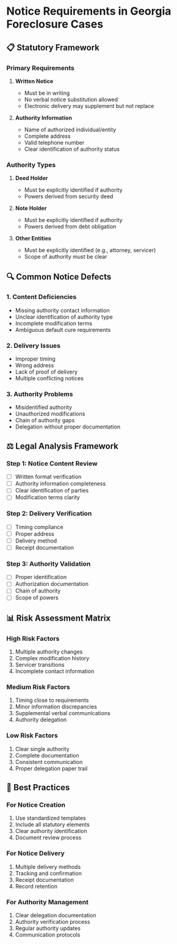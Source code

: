 # Notice Requirements in Georgia Foreclosure Cases

## 📋 Statutory Framework

### Primary Requirements
1. **Written Notice**
   - Must be in writing
   - No verbal notice substitution allowed
   - Electronic delivery may supplement but not replace

2. **Authority Information**
   - Name of authorized individual/entity
   - Complete address
   - Valid telephone number
   - Clear identification of authority status

### Authority Types
1. **Deed Holder**
   - Must be explicitly identified if authority
   - Powers derived from security deed

2. **Note Holder**
   - Must be explicitly identified if authority
   - Powers derived from debt obligation

3. **Other Entities**
   - Must be explicitly identified (e.g., attorney, servicer)
   - Scope of authority must be clear

## 🔍 Common Notice Defects

### 1. Content Deficiencies
- Missing authority contact information
- Unclear identification of authority type
- Incomplete modification terms
- Ambiguous default cure requirements

### 2. Delivery Issues
- Improper timing
- Wrong address
- Lack of proof of delivery
- Multiple conflicting notices

### 3. Authority Problems
- Misidentified authority
- Unauthorized modifications
- Chain of authority gaps
- Delegation without proper documentation

## ⚖️ Legal Analysis Framework

### Step 1: Notice Content Review
- [ ] Written format verification
- [ ] Authority information completeness
- [ ] Clear identification of parties
- [ ] Modification terms clarity

### Step 2: Delivery Verification
- [ ] Timing compliance
- [ ] Proper address
- [ ] Delivery method
- [ ] Receipt documentation

### Step 3: Authority Validation
- [ ] Proper identification
- [ ] Authorization documentation
- [ ] Chain of authority
- [ ] Scope of powers

## 📊 Risk Assessment Matrix

### High Risk Factors
1. Multiple authority changes
2. Complex modification history
3. Servicer transitions
4. Incomplete contact information

### Medium Risk Factors
1. Timing close to requirements
2. Minor information discrepancies
3. Supplemental verbal communications
4. Authority delegation

### Low Risk Factors
1. Clear single authority
2. Complete documentation
3. Consistent communication
4. Proper delegation paper trail

## 🎯 Best Practices

### For Notice Creation
1. Use standardized templates
2. Include all statutory elements
3. Clear authority identification
4. Document review process

### For Notice Delivery
1. Multiple delivery methods
2. Tracking and confirmation
3. Receipt documentation
4. Record retention

### For Authority Management
1. Clear delegation documentation
2. Authority verification process
3. Regular authority updates
4. Communication protocols
